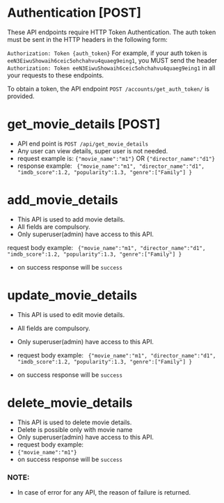  
# Authentication [POST]

These API endpoints require HTTP Token Authentication. The auth token must be
sent in the HTTP headers in the following form:

`
Authorization: Token {auth_token}
`
For example, if your auth token is `eeN3EiwuShowaih6ceic5ohchahvu4quaeg9eing1`,
you MUST send the header `Authorization: Token
eeN3EiwuShowaih6ceic5ohchahvu4quaeg9eing1` in all your requests to these 
endpoints.

To obtain a token, the API endpoint `POST /accounts/get_auth_token/` is provided.

# get_movie_details [POST]

- API end point is `POST /api/get_movie_details`
- Any user can view details, super user is not needed.
- request example is:
`{"movie_name":"m1"}`
OR
`{"director_name":"d1"}`
- response example:
`
{"movie_name":"m1",
"director_name":"d1",
"imdb_score":1.2,
"popularity":1.3,
 "genre":["Family"]
}`

# add_movie_details

- This API is used to add movie details.
- All fields are compulsory.
- Only superuser(admin) have access to this API.

request body example:
`
{"movie_name":"m1",
"director_name":"d1",
"imdb_score":1.2,
"popularity":1.3,
 "genre":["Family"]
}`
- on success response will be
`success`

# update_movie_details

- This API is used to edit movie details.
- All fields are compulsory.
- Only superuser(admin) have access to this API.

- request body example:
`
{"movie_name":"m1",
"director_name":"d1",
"imdb_score":1.2,
"popularity":1.3,
 "genre":["Family"]
}`
- on success response will be
`success`

# delete_movie_details
- This API is used to delete movie details.
- Delete is possible only with movie name
- Only superuser(admin) have access to this API.
- request body example:
- `{"movie_name":"m1"}`
- on success response will be
`success`

### NOTE:
- In case of error for any API, the reason of failure is returned.
